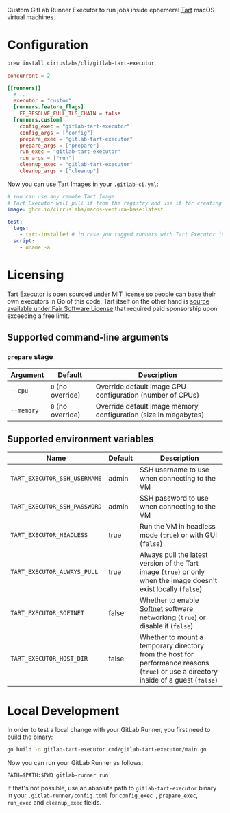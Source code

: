 Custom GitLab Runner Executor to run jobs inside ephemeral [Tart](https://tart.run/) macOS virtual machines.

# Configuration

```bash
brew install cirruslabs/cli/gitlab-tart-executor
```

```toml
concurrent = 2

[[runners]]
  # ...
  executor = "custom"
  [runners.feature_flags]
    FF_RESOLVE_FULL_TLS_CHAIN = false
  [runners.custom]
    config_exec = "gitlab-tart-executor"
    config_args = ["config"]
    prepare_exec = "gitlab-tart-executor"
    prepare_args = ["prepare"]
    run_exec = "gitlab-tart-executor"
    run_args = ["run"]
    cleanup_exec = "gitlab-tart-executor"
    cleanup_args = ["cleanup"]
```

Now you can use Tart Images in your `.gitlab-ci.yml`:

```yaml
# You can use any remote Tart Image.
# Tart Executor will pull it from the registry and use it for creating ephemeral VMs.
image: ghcr.io/cirruslabs/macos-ventura-base:latest

test:
  tags:
    - tart-installed # in case you tagged runners with Tart Executor installed
  script:
    - uname -a
```

# Licensing

Tart Executor is open sourced under MIT license so people can base their own executors in Go of this code.
Tart itself on the other hand is [source available under Fair Software License](https://tart.run/licensing/)
that required paid sponsorship upon exceeding a free limit.

## Supported command-line arguments

### `prepare` stage

| Argument  | Default           | Description                                                     |
|-----------|-------------------|-----------------------------------------------------------------|
| `--cpu`   | `0` (no override) | Override default image CPU configuration (number of CPUs)       |
| `--memory` | `0` (no override) | Override default image memory configuration (size in megabytes) |

## Supported environment variables

| Name                      | Default | Description                                                                                                                          |
|---------------------------|---------|--------------------------------------------------------------------------------------------------------------------------------------|
| `TART_EXECUTOR_SSH_USERNAME` | admin   | SSH username to use when connecting to the VM                                                                                        |
| `TART_EXECUTOR_SSH_PASSWORD` | admin   | SSH password to use when connecting to the VM                                                                                        |
| `TART_EXECUTOR_HEADLESS`     | true    | Run the VM in headless mode (`true`) or with GUI (`false`)                                                                           |
| `TART_EXECUTOR_ALWAYS_PULL`  | true    | Always pull the latest version of the Tart image (`true`) or only when the image doesn't exist locally (`false`)                     |
| `TART_EXECUTOR_SOFTNET`      | false   | Whether to enable [Softnet](https://github.com/cirruslabs/softnet) software networking (`true`) or disable it (`false`)              |
| `TART_EXECUTOR_HOST_DIR`     | false   | Whether to mount a temporary directory from the host for performance reasons (`true`) or use a directory inside of a guest (`false`) |

# Local Development

In order to test a local change with your GitLab Runner, you first need to build the binary:

```bash
go build -o gitlab-tart-executor cmd/gitlab-tart-executor/main.go
```

Now you can run your GitLab Runner as follows:

```
PATH=$PATH:$PWD gitlab-runner run
```

If that's not possible, use an absolute path to `gitlab-tart-executor` binary in your `.gitlab-runner/config.toml` for `config_exec `, `prepare_exec`, `run_exec` and `cleanup_exec` fields.
